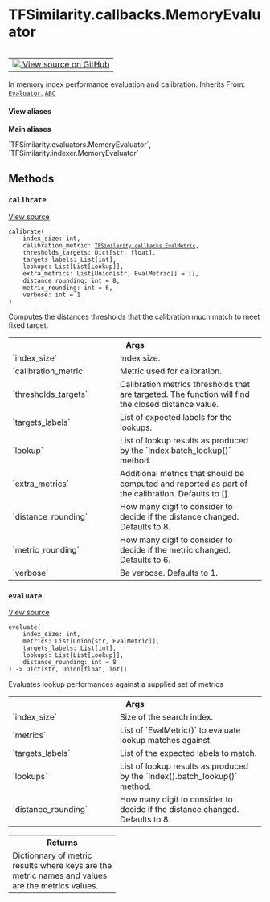 # TFSimilarity.callbacks.MemoryEvaluator
<!-- Insert buttons and diff -->
<table class="tfo-notebook-buttons tfo-api nocontent" align="left">
<td>
  <a target="_blank" href="https://github.com/tensorflow/similarity/blob/main/tensorflow_similarity/evaluators/memory_evaluator.py#L12-L255">
    <img src="https://www.tensorflow.org/images/GitHub-Mark-32px.png" />
    View source on GitHub
  </a>
</td>
</table>

In memory index performance evaluation and calibration.
Inherits From: [`Evaluator`](../../TFSimilarity/evaluators/Evaluator.md), [`ABC`](../../TFSimilarity/distances/ABC.md)
<section class="expandable">
  <h4 class="showalways">View aliases</h4>
  <p>
<b>Main aliases</b>
<p>`TFSimilarity.evaluators.MemoryEvaluator`, `TFSimilarity.indexer.MemoryEvaluator`</p>
</p>
</section>
<!-- Placeholder for "Used in" -->

## Methods
<h3 id="calibrate"><code>calibrate</code></h3>
<a target="_blank" href="https://github.com/tensorflow/similarity/blob/main/tensorflow_similarity/evaluators/memory_evaluator.py#L80-L245">View source</a>
<pre class="devsite-click-to-copy prettyprint lang-py tfo-signature-link">
<code>calibrate(
    index_size: int,
    calibration_metric: <a href="../../TFSimilarity/callbacks/EvalMetric.md"><code>TFSimilarity.callbacks.EvalMetric</code></a>,
    thresholds_targets: Dict[str, float],
    targets_labels: List[int],
    lookups: List[List[Lookup]],
    extra_metrics: List[Union[str, EvalMetric]] = [],
    distance_rounding: int = 8,
    metric_rounding: int = 6,
    verbose: int = 1
)
</code></pre>
Computes the distances thresholds that the calibration much match to
meet fixed target.
<!-- Tabular view -->
 <table class="responsive fixed orange">
<colgroup><col width="214px"><col></colgroup>
<tr><th colspan="2">Args</th></tr>
<tr>
<td>
`index_size`
</td>
<td>
Index size.
</td>
</tr><tr>
<td>
`calibration_metric`
</td>
<td>
Metric used for calibration.
</td>
</tr><tr>
<td>
`thresholds_targets`
</td>
<td>
Calibration metrics thresholds that are
targeted. The function will find the closed distance value.
</td>
</tr><tr>
<td>
`targets_labels`
</td>
<td>
List of expected labels for the lookups.
</td>
</tr><tr>
<td>
`lookup`
</td>
<td>
List of lookup results as produced by the
`Index.batch_lookup()` method.
</td>
</tr><tr>
<td>
`extra_metrics`
</td>
<td>
Additional metrics that should be computed and
reported as part of the calibration. Defaults to [].
</td>
</tr><tr>
<td>
`distance_rounding`
</td>
<td>
How many digit to consider to
decide if the distance changed. Defaults to 8.
</td>
</tr><tr>
<td>
`metric_rounding`
</td>
<td>
How many digit to consider to decide if
the metric changed. Defaults to 6.
</td>
</tr><tr>
<td>
`verbose`
</td>
<td>
Be verbose. Defaults to 1.
</td>
</tr>
</table>

<h3 id="evaluate"><code>evaluate</code></h3>
<a target="_blank" href="https://github.com/tensorflow/similarity/blob/main/tensorflow_similarity/evaluators/memory_evaluator.py#L15-L78">View source</a>
<pre class="devsite-click-to-copy prettyprint lang-py tfo-signature-link">
<code>evaluate(
    index_size: int,
    metrics: List[Union[str, EvalMetric]],
    targets_labels: List[int],
    lookups: List[List[Lookup]],
    distance_rounding: int = 8
) -> Dict[str, Union[float, int]]
</code></pre>
Evaluates lookup performances against a supplied set of metrics

<!-- Tabular view -->
 <table class="responsive fixed orange">
<colgroup><col width="214px"><col></colgroup>
<tr><th colspan="2">Args</th></tr>
<tr>
<td>
`index_size`
</td>
<td>
Size of the search index.
</td>
</tr><tr>
<td>
`metrics`
</td>
<td>
List of `EvalMetric()` to evaluate lookup matches against.
</td>
</tr><tr>
<td>
`targets_labels`
</td>
<td>
List of the expected labels to match.
</td>
</tr><tr>
<td>
`lookups`
</td>
<td>
List of lookup results as produced by the
`Index().batch_lookup()` method.
</td>
</tr><tr>
<td>
`distance_rounding`
</td>
<td>
How many digit to consider to decide if
the distance changed. Defaults to 8.
</td>
</tr>
</table>

<!-- Tabular view -->
 <table class="responsive fixed orange">
<colgroup><col width="214px"><col></colgroup>
<tr><th colspan="2">Returns</th></tr>
<tr class="alt">
<td colspan="2">
Dictionnary of metric results where keys are the metric
names and values are the metrics values.
</td>
</tr>
</table>


